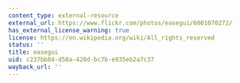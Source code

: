 ```yaml
---
content_type: external-resource
external_url: https://www.flickr.com/photos/easegui/6001070272/
has_external_license_warning: true
license: https://en.wikipedia.org/wiki/All_rights_reserved
status: ''
title: easegui
uid: c237bb84-d58a-420d-bc7b-e935eb2a7c37
wayback_url: ''
---
```

